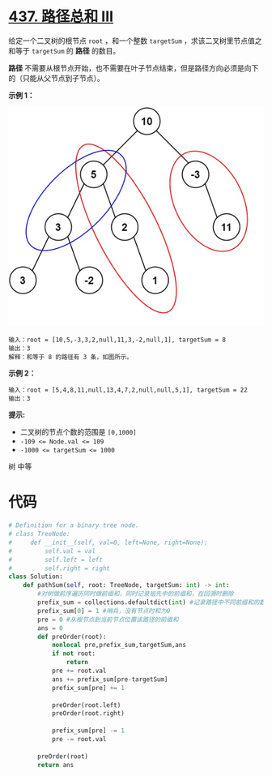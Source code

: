 <!--
 * @Description: 
 * @Autor: Au3C2
 * @Date: 2021-09-28 11:05:08
 * @LastEditors: Au3C2
 * @LastEditTime: 2021-09-28 11:05:38
-->
# [437. 路径总和 III](https://leetcode-cn.com/problems/path-sum-iii/)

给定一个二叉树的根节点 `root` ，和一个整数 `targetSum` ，求该二叉树里节点值之和等于 `targetSum` 的 **路径** 的数目。

**路径** 不需要从根节点开始，也不需要在叶子节点结束，但是路径方向必须是向下的（只能从父节点到子节点）。

 

**示例 1：**

![img](pathsum3-1-tree.jpg)

```
输入：root = [10,5,-3,3,2,null,11,3,-2,null,1], targetSum = 8
输出：3
解释：和等于 8 的路径有 3 条，如图所示。
```

**示例 2：**

```
输入：root = [5,4,8,11,null,13,4,7,2,null,null,5,1], targetSum = 22
输出：3
```

 

**提示:**

- 二叉树的节点个数的范围是 `[0,1000]`
- `-109 <= Node.val <= 109` 
- `-1000 <= targetSum <= 1000` 

树 中等

# 代码

```python
# Definition for a binary tree node.
# class TreeNode:
#     def __init__(self, val=0, left=None, right=None):
#         self.val = val
#         self.left = left
#         self.right = right
class Solution:
    def pathSum(self, root: TreeNode, targetSum: int) -> int:
        #对树做前序遍历同时做前缀和，同时记录祖先中的前缀和，在回溯时删除
        prefix_sum = collections.defaultdict(int) #记录路径中不同前缀和的数量
        prefix_sum[0] = 1 #哨兵，没有节点时和为0
        pre = 0 #从根节点到当前节点位置该路径的前缀和
        ans = 0
        def preOrder(root):
            nonlocal pre,prefix_sum,targetSum,ans
            if not root:
                return
            pre += root.val
            ans += prefix_sum[pre-targetSum]
            prefix_sum[pre] += 1

            preOrder(root.left)
            preOrder(root.right)

            prefix_sum[pre] -= 1
            pre -= root.val
        
        preOrder(root)
        return ans
```

